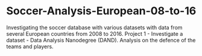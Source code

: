 # Soccer-Analysis-European-08-to-16
Investigating the soccer database with various datasets with data from several European countries from 2008 to 2016. Project 1 - Investigate a dataset - Data Analysis Nanodegree (DAND). Analysis on the defence of the teams and players.
